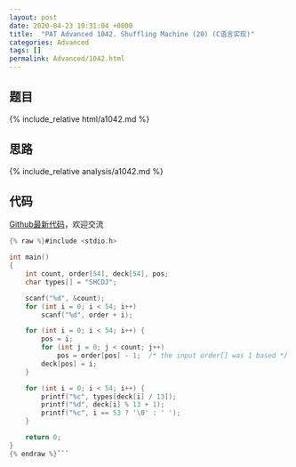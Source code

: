 ```yaml
---
layout: post
date: 2020-04-23 10:31:04 +0800
title:  "PAT Advanced 1042. Shuffling Machine (20) (C语言实现)"
categories: Advanced
tags: []
permalink: Advanced/1042.html
---
```


## 题目

{% include_relative html/a1042.md %}

## 思路

{% include_relative analysis/a1042.md %}

## 代码

[Github最新代码](https://github.com/OliverLew/PAT/blob/master/PATAdvanced/1042.c)，欢迎交流

```c
{% raw %}#include <stdio.h>

int main()
{
	int count, order[54], deck[54], pos;
	char types[] = "SHCDJ";

	scanf("%d", &count);
	for (int i = 0; i < 54; i++)
		scanf("%d", order + i);

	for (int i = 0; i < 54; i++) {
		pos = i;
		for (int j = 0; j < count; j++)
			pos = order[pos] - 1;  /* the input order[] was 1 based */
		deck[pos] = i;
	}

	for (int i = 0; i < 54; i++) {
		printf("%c", types[deck[i] / 13]);
		printf("%d", deck[i] % 13 + 1);
		printf("%c", i == 53 ? '\0' : ' ');
	}

	return 0;
}
{% endraw %}```